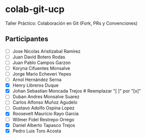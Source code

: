 # colab-git-ucp

Taller Práctico: Colaboración en Git (Fork, PRs y Convenciones)

## Participantes

- [ ] Jose Nicolas Aristizabal Ramirez
- [ ] Juan David Botero Rodas
- [ ] Juan Pablo Campos Garzon
- [ ] Koryna Cifuentes Monsalve
- [ ] Jorge Mario Echeveri Yepes
- [ ] Arnol Hernández Serna
- [x] Henry Libreros Duque
- [x] Johan Sebastian Moncada Trejos # Reemplazar "[ ]" por "[x]"
- [ ] Duban Andres Monsalve Suarez
- [ ] Carlos Alfonso Muñoz Agudelo
- [ ] Gustavo Adolfo Ospina Lopez
- [x] Roosevelt Mauricio Rayo Garcia
- [ ] Wilmer Fidel Restrepo Orrego
- [x] Daniel Alberto Tapasco Trejos
- [x] Pedro Luis Toro Acosta
